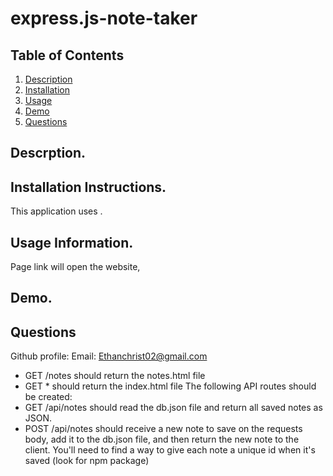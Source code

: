 # express.js-note-taker
## Table of Contents

1. [Description](https://github.com/EChrist01/express.js-note-taker/tree/main#descrption)
2. [Installation](https://github.com/EChrist01/express.js-note-taker/blob/main/README.md#installation-instructions)
3. [Usage]()
4. [Demo]()
5. [Questions]()

## Descrption.


## Installation Instructions.
This application uses .

## Usage Information.
Page link will open the website, 

## Demo.

## Questions
Github profile: 
Email: Ethanchrist02@gmail.com

- GET /notes should return the notes.html file
- GET \* should return the index.html file
  The following API routes should be created:
- GET /api/notes should read the db.json file and return all saved notes as JSON.
- POST /api/notes should receive a new note to save on the requests body, add it to the db.json file, and then return the new note to the client. You'll need to find a way to give each note a unique id when it's saved (look for npm package)
